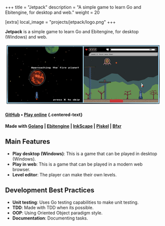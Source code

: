+++
title = "Jetpack"
description = "A simple game to learn Go and Ebitengine, for desktop and web."
weight = 20

[extra]
local_image = "projects/jetpack/logo.png"
+++

**Jetpack** is a simple game to learn Go and Ebitengine, for desktop (Windows) and web.

![Jetpack screenshots](./screenshots.png)

#### [GitHub](https://github.com/darellanodev/jetpack-game) • [Play online](../../playablegames/jetpack/index.html) {.centered-text}

#### Made with [Golang](https://go.dev/) | [Ebitengine](https://ebitengine.org/) | [InkScape](https://www.inkscape.org/) | [Piskel](https://www.piskelapp.com/) | [Bfxr](https://www.bfxr.net/)

## Main Features

- **Play desktop (Windows)**: This is a game that can be played in desktop (Windows).
- **Play in web**: This is a game that can be played in a modern web browser.
- **Level editor**: The player can make their own levels.

## Development Best Practices

- **Unit testing**: Uses Go testing capabilities to make unit testing.
- **TDD**: Made with TDD when its possible.
- **OOP**: Using Oriented Object paradigm style.
- **Documentation**: Documenting tasks.
